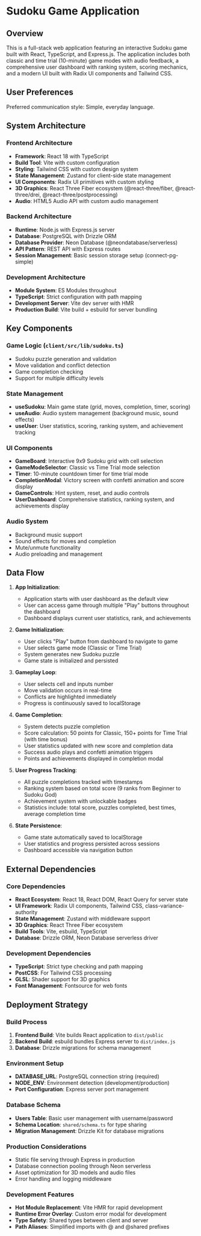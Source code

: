 # Sudoku Game Application

## Overview

This is a full-stack web application featuring an interactive Sudoku game built with React, TypeScript, and Express.js. The application includes both classic and time trial (10-minute) game modes with audio feedback, a comprehensive user dashboard with ranking system, scoring mechanics, and a modern UI built with Radix UI components and Tailwind CSS.

## User Preferences

Preferred communication style: Simple, everyday language.

## System Architecture

### Frontend Architecture
- **Framework**: React 18 with TypeScript
- **Build Tool**: Vite with custom configuration
- **Styling**: Tailwind CSS with custom design system
- **State Management**: Zustand for client-side state management
- **UI Components**: Radix UI primitives with custom styling
- **3D Graphics**: React Three Fiber ecosystem (@react-three/fiber, @react-three/drei, @react-three/postprocessing)
- **Audio**: HTML5 Audio API with custom audio management

### Backend Architecture
- **Runtime**: Node.js with Express.js server
- **Database**: PostgreSQL with Drizzle ORM
- **Database Provider**: Neon Database (@neondatabase/serverless)
- **API Pattern**: REST API with Express routes
- **Session Management**: Basic session storage setup (connect-pg-simple)

### Development Architecture
- **Module System**: ES Modules throughout
- **TypeScript**: Strict configuration with path mapping
- **Development Server**: Vite dev server with HMR
- **Production Build**: Vite build + esbuild for server bundling

## Key Components

### Game Logic (`client/src/lib/sudoku.ts`)
- Sudoku puzzle generation and validation
- Move validation and conflict detection
- Game completion checking
- Support for multiple difficulty levels

### State Management
- **useSudoku**: Main game state (grid, moves, completion, timer, scoring)
- **useAudio**: Audio system management (background music, sound effects)
- **useUser**: User statistics, scoring, ranking system, and achievement tracking

### UI Components
- **GameBoard**: Interactive 9x9 Sudoku grid with cell selection
- **GameModeSelector**: Classic vs Time Trial mode selection
- **Timer**: 10-minute countdown timer for time trial mode
- **CompletionModal**: Victory screen with confetti animation and score display
- **GameControls**: Hint system, reset, and audio controls
- **UserDashboard**: Comprehensive statistics, ranking system, and achievements display

### Audio System
- Background music support
- Sound effects for moves and completion
- Mute/unmute functionality
- Audio preloading and management

## Data Flow

1. **App Initialization**:
   - Application starts with user dashboard as the default view
   - User can access game through multiple "Play" buttons throughout the dashboard
   - Dashboard displays current user statistics, rank, and achievements

2. **Game Initialization**:
   - User clicks "Play" button from dashboard to navigate to game
   - User selects game mode (Classic or Time Trial)
   - System generates new Sudoku puzzle
   - Game state is initialized and persisted

2. **Gameplay Loop**:
   - User selects cell and inputs number
   - Move validation occurs in real-time
   - Conflicts are highlighted immediately
   - Progress is continuously saved to localStorage

3. **Game Completion**:
   - System detects puzzle completion
   - Score calculation: 50 points for Classic, 150+ points for Time Trial (with time bonus)
   - User statistics updated with new score and completion data
   - Success audio plays and confetti animation triggers
   - Points and achievements displayed in completion modal

4. **User Progress Tracking**:
   - All puzzle completions tracked with timestamps
   - Ranking system based on total score (9 ranks from Beginner to Sudoku God)
   - Achievement system with unlockable badges
   - Statistics include: total score, puzzles completed, best times, average completion time

5. **State Persistence**:
   - Game state automatically saved to localStorage
   - User statistics and progress persisted across sessions
   - Dashboard accessible via navigation button

## External Dependencies

### Core Dependencies
- **React Ecosystem**: React 18, React DOM, React Query for server state
- **UI Framework**: Radix UI components, Tailwind CSS, class-variance-authority
- **State Management**: Zustand with middleware support
- **3D Graphics**: React Three Fiber ecosystem
- **Build Tools**: Vite, esbuild, TypeScript
- **Database**: Drizzle ORM, Neon Database serverless driver

### Development Dependencies
- **TypeScript**: Strict type checking and path mapping
- **PostCSS**: For Tailwind CSS processing
- **GLSL**: Shader support for 3D graphics
- **Font Management**: Fontsource for web fonts

## Deployment Strategy

### Build Process
1. **Frontend Build**: Vite builds React application to `dist/public`
2. **Backend Build**: esbuild bundles Express server to `dist/index.js`
3. **Database**: Drizzle migrations for schema management

### Environment Setup
- **DATABASE_URL**: PostgreSQL connection string (required)
- **NODE_ENV**: Environment detection (development/production)
- **Port Configuration**: Express server port management

### Database Schema
- **Users Table**: Basic user management with username/password
- **Schema Location**: `shared/schema.ts` for type sharing
- **Migration Management**: Drizzle Kit for database migrations

### Production Considerations
- Static file serving through Express in production
- Database connection pooling through Neon serverless
- Asset optimization for 3D models and audio files
- Error handling and logging middleware

### Development Features
- **Hot Module Replacement**: Vite HMR for rapid development
- **Runtime Error Overlay**: Custom error modal for development
- **Type Safety**: Shared types between client and server
- **Path Aliases**: Simplified imports with @ and @shared prefixes